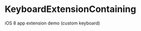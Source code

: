 KeyboardExtensionContaining
===========================

iOS 8 app extension demo (custom keyboard) 
